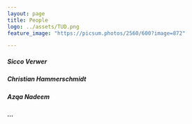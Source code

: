 ```yaml
---
layout: page
title: People
logo: ../assets/TUD.png
feature_image: "https://picsum.photos/2560/600?image=872"

---
```


##### Sicco Verwer

##### Christian Hammerschmidt

##### Azqa Nadeem

##### ...
